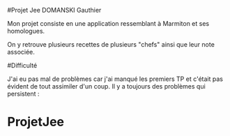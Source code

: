 #Projet Jee DOMANSKI Gauthier

Mon projet consiste en une application ressemblant à Marmiton et ses homologues.

On y retrouve plusieurs recettes de plusieurs "chefs" ainsi que leur note associée.

#Difficulté

J'ai eu pas mal de problèmes car j'ai manqué les premiers TP et c'était pas évident de tout assimiler d'un coup.
Il y a toujours des problèmes qui persistent : 

# ProjetJee
